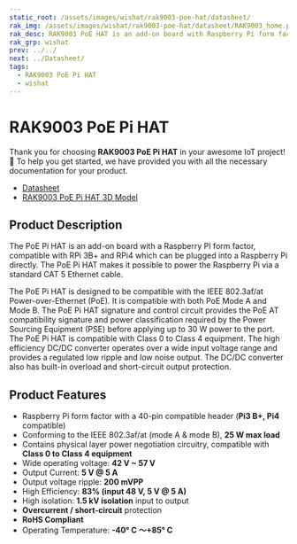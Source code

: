 ```yaml
---
static_root: /assets/images/wishat/rak9003-poe-hat/datasheet/
rak_img: /assets/images/wishat/rak9003-poe-hat/datasheet/RAK9003_home.png
rak_desc: RAK9003 PoE HAT is an add-on board with Raspberry Pi form factor which can be plugged into a Raspberry Pi directly. This makes it possible to power the Raspberry Pi via a standard CAT 5 Ethernet cable.
rak_grp: wishat
prev: ../../
next: ../Datasheet/
tags:
  - RAK9003 PoE Pi HAT
  - wishat
---
```


# RAK9003 PoE Pi HAT
Thank you for choosing **RAK9003 PoE Pi HAT** in your awesome IoT project! 🎉 To help you get started, we have provided you with all the necessary documentation for your product.

* [Datasheet](../Datasheet/)
* [RAK9003 PoE Pi HAT 3D Model](https://downloads.rakwireless.com/3D_File/WisHat/PWB-RAK9003_POE_HAT.stp)




## Product Description

The PoE Pi HAT is an add-on board with a Raspberry PI form factor, compatible with RPi 3B+ and RPi4 which can be plugged into a Raspberry Pi directly. The PoE Pi HAT makes it possible to power the Raspberry Pi via a standard CAT 5 Ethernet cable.

The PoE Pi HAT is designed to be compatible with the IEEE 802.3af/at Power-over-Ethernet (PoE). It is compatible with both PoE Mode A and Mode B. The PoE Pi HAT signature and control circuit provides the PoE AT compatibility signature and power classification required by the Power Sourcing Equipment (PSE) before applying up to 30&nbsp;W power to the port. The PoE Pi HAT is compatible with Class 0 to Class 4 equipment. The high efficiency DC/DC converter operates over a wide input voltage range and provides a regulated low ripple and low noise output. The DC/DC converter also has built-in overload and short-circuit output protection.




## Product Features

- Raspberry Pi form factor with a 40-pin compatible header (**Pi3 B+, Pi4** compatible)
- Conforming to the IEEE 802.3af/at (mode A & mode B), **25&nbsp;W max load**
- Contains physical layer power negotiation circuitry, compatible with **Class 0 to Class 4 equipment**
- Wide operating voltage: **42&nbsp;V ~ 57&nbsp;V**
- Output Current: **5&nbsp;V @ 5&nbsp;A**
- Output voltage ripple: **200&nbsp;mVPP**
- High Efficiency: **83% (input 48&nbsp;V, 5&nbsp;V @ 5&nbsp;A)**
- High isolation: **1.5&nbsp;kV isolation** input to output
- **Overcurrent / short-circuit** protection
- **RoHS Compliant**
- Operating Temperature: **-40°&nbsp;C ～+85°&nbsp;C**
